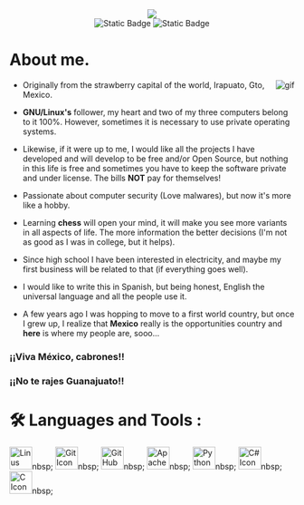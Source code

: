 <!-- ------------------------------------------------------------------------------------------------------------- -->
<!-- HEADER -->
<div align="center">
  <div>
    <image src= "https://capsule-render.vercel.app/api?type=waving&color=random&height=300&section=header&text=Hola%20a%20todos-nl-Hi%20everyone&fontSize=90"/>
  </div>
  <!-- SOCIAL MEDIA BOTTOMS -->
  <div id="badges">
    <img alt="Static Badge" src="https://img.shields.io/badge/Max%20Ruiz-Blue?style=flat&logo=LinkedIn&logoColor=%23FFFFFF&labelColor=rgb(0%2C%20141%2C%20218)&color=%23FFFFFF&cacheSeconds=15&link=https%3A%2F%2Ftwitter.com%2FelSuburban">
    <img alt="Static Badge" src="https://img.shields.io/badge/El%20Suburban-white?style=flat&logo=X&logoColor=%23FFFFFF&labelColor=%23000000&color=%23FFFFFF&cacheSeconds=15&link=https%3A%2F%2Ftwitter.com%2FelSuburban">
  </div>
</div>
<!-- ------------------------------------------------------------------------------------------------------------- -->

<!-- ------------------------------------------------------------------------------------------------------------- -->
<!-- ABOUT ME -->
# About me.
<picture>
  <img align="right" alt="gif" src="https://media.giphy.com/media/v1.Y2lkPTc5MGI3NjExeXgwaWVqZGk0cW9qbjdnOWFzdXhvZzI3aGFtbnEyZWExN3RjOTdmayZlcD12MV9pbnRlcm5hbF9naWZfYnlfaWQmY3Q9Zw/4Zgy9QqzWU8C3ugvCa/giphy.gif">
</picture>

- Originally from the strawberry capital of the world, Irapuato, Gto, Mexico.

- **GNU/Linux's** follower, my heart and two of my three computers belong to it 100%.
  However, sometimes it is necessary to use private operating systems.

- Likewise, if it were up to me, I would like all the projects I have developed and will develop to be 
  free and/or Open Source, but nothing in this life is free and sometimes you have to keep the software 
  private and under license. The bills **NOT** pay for themselves!

- Passionate about computer security (Love malwares), but now it's more like a hobby.

- Learning **chess** will open your mind, it will make you see more variants in all aspects of life.
  The more information the better decisions (I'm not as good as I was in college, but it helps).

- Since high school I have been interested in electricity, and maybe my first business will be related to that 
  (if everything goes well).

- I would like to write this in Spanish, but being honest, English the universal language and all the people use it.

- A few years ago I was hopping to move to a first world country, but once I grew up, I realize that **Mexico** really is the opportunities country and **here** is where my people are, sooo...


### ¡¡Viva México, cabrones!!
### ¡¡No te rajes Guanajuato!!

<!-- ------------------------------------------------------------------------------------------------------------- -->

<!-- ------------------------------------------------------------------------------------------------------------- -->
<!-- TOOLS -->
# :hammer_and_wrench: Languages and Tools :

<div>
  <image src="https://github.com/devicons/devicon/blob/master/icons/linux/linux-original.svg" title="Linus Icon" alt="Linus Icon" width="40" heigh="40"/>nbsp;
  <image src="https://github.com/devicons/devicon/blob/master/icons/git/git-original.svg" title="Git Icon" alt="Git Icon" width="40" heigh="40"/>nbsp;
  <image src="https://github.com/devicons/devicon/blob/master/icons/github/github-original.svg" title="GitHub Icon" alt="GitHub Icon" width="40" heigh="40"/>nbsp;
  <image src="https://github.com/devicons/devicon/blob/master/icons/apache/apache-original-wordmark.svg" title="Apache Icon" alt="Apache Icon" width="40" heigh="40"/>nbsp;
  <image src="https://github.com/devicons/devicon/blob/master/icons/python/python-original.svg" title="Python Icon" alt="Python Icon" width="40" heigh="40"/>nbsp;
  <image src="https://github.com/devicons/devicon/blob/master/icons/csharp/csharp-original.svg" title="C# Icon" alt="C# Icon" width="40" heigh="40"/>nbsp;
  <image src="https://github.com/devicons/devicon/blob/master/icons/c/c-original.svg" title="C Icon" alt="C Icon" width="40" heigh="40"/>nbsp;
</div>